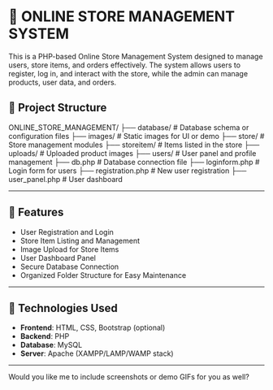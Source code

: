 # 🛒 ONLINE STORE MANAGEMENT SYSTEM

This is a PHP-based Online Store Management System designed to manage users, store items, and orders effectively. The system allows users to register, log in, and interact with the store, while the admin can manage products, user data, and orders.

## 📁 Project Structure


ONLINE_STORE_MANAGEMENT/
├── database/ # Database schema or configuration files
├── images/ # Static images for UI or demo
├── store/ # Store management modules
├── storeitem/ # Items listed in the store
├── uploads/ # Uploaded product images
├── users/ # User panel and profile management
├── db.php # Database connection file
├── loginform.php # Login form for users
├── registration.php # New user registration
├── user_panel.php # User dashboard


---

## 🚀 Features

- User Registration and Login
- Store Item Listing and Management
- Image Upload for Store Items
- User Dashboard Panel
- Secure Database Connection
- Organized Folder Structure for Easy Maintenance

---

## 🔧 Technologies Used

- **Frontend**: HTML, CSS, Bootstrap (optional)
- **Backend**: PHP
- **Database**: MySQL
- **Server**: Apache (XAMPP/LAMP/WAMP stack)



---

Would you like me to include screenshots or demo GIFs for you as well?
